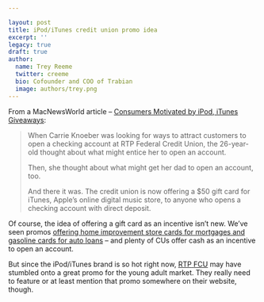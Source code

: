 ```yaml
---

layout: post
title: iPod/iTunes credit union promo idea
excerpt: ''
legacy: true
draft: true
author:
  name: Trey Reeme
  twitter: creeme
  bio: Cofounder and COO of Trabian
  image: authors/trey.png
---
```


<p>From a MacNewsWorld article &#8211; <a href='http://www.macnewsworld.com/rsstory/46302.html'>Consumers Motivated by iPod, iTunes Giveaways</a>:</p>
<blockquote><p>When Carrie Knoeber was looking for ways to attract customers to open a checking account at <span class='caps'><span class="caps">RTP</span> </span>Federal Credit Union, the 26-year-old thought about what might entice her to open an account.</p>
<p>Then, she thought about what might get her dad to open an account, too.</p>
<p>And there it was. The credit union is now offering a $50 gift card for iTunes, Apple&#8217;s online digital music store, to anyone who opens a checking account with direct deposit.</p></blockquote>
<p>Of course, the idea of offering a gift card as an incentive isn&#8217;t new. We&#8217;ve seen promos <a href='http://www.nymetrofcu.org/'>offering home improvement store cards for mortgages and gasoline cards for auto loans</a> &#8211; and plenty of CUs offer cash as an incentive to open an account.</p>
<p>But since the iPod/iTunes brand is so hot right now, <a href='https://www.rtpfcu.org'><span class="caps">RTP</span> <span class='caps'><span class="caps">FCU</span></span></a> may have stumbled onto a great promo for the young adult market. They really need to feature or at least mention that promo somewhere on their website, though.</p>
